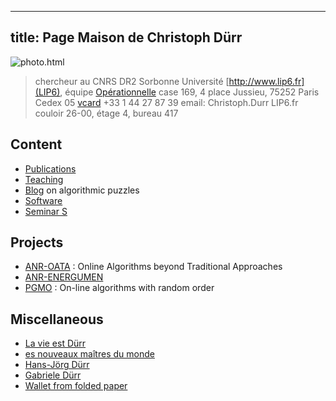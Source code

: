 ---
title: Page Maison de Christoph Dürr
-

![photo.html](img/durr08.jpeg)


> chercheur au CNRS DR2
> Sorbonne Universit&eacute;
> [http://www.lip6.fr](LIP6), &eacute;quipe [Op&eacute;rationnelle](http://www.lip6.fr/recherche/team.php?id=320)
> case 169, 4 place Jussieu,
75252 Paris Cedex 05
> [vcard](durr.vcf)
> +33 1 44 27 87 39
> email: Christoph.Durr LIP6.fr
> couloir 26-00, &eacute;tage 4, bureau 417


## Content

- [Publications](bib)
- [Teaching](Iut)
- [Blog](http://tryalgo.org/en/) on algorithmic puzzles
- [Software](Attic)
- [Seminar S](http://www-desir.lip6.fr/~durrc/seminar-S)

## Projects

- [ANR-OATA](https://sites.google.com/site/anroata/) : Online Algorithms beyond Traditional Approaches
- [ANR-ENERGUMEN](https://www.irit.fr/energumen/) 
- [PGMO](https://xtof-durr.github.io/PGMO/) : On-line algorithms with random order


## Miscellaneous

- [La vie est D&uuml;rr](https://goo.gl/photos/4UEG3EZqfYqtXbSX8)
- [es nouveaux ma&icirc;tres du monde](http://www.grapheine.com/bombaytv/index.php?module=see&lang=fr&code=625aeab5b6f0988b1877fb2d6b25d7df)
- [Hans-J&ouml;rg D&uuml;rr](http://www.hans-jorg-durr.eu)
- [Gabriele D&uuml;rr](http://www.gabriele-durr.eu)
- [Wallet from folded paper](13wallet.pdf)

